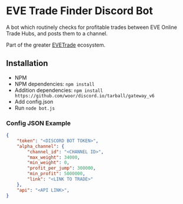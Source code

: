 # EVE Trade Finder Discord Bot

A bot which routinely checks for profitable trades between EVE Online Trade Hubs, and posts them to a channel.

Part of the greater [EVETrade](https://github.com/awhipp/evetrade) ecosystem.

## Installation

* NPM
* NPM dependencies: `npm install`
* Addition dependencies: `npm install https://github.com/woor/discord.io/tarball/gateway_v6`
* Add config.json
* Run `node bot.js`


### Config JSON Example

```json
{
    "token": "<DISCORD BOT TOKEN>",
    "alpha_channel": {
        "channel_id": "<CHANNEL ID>",
        "max_weight": 34000,
        "min_weight": 0,
        "profit_per_jump": 300000,
        "min_profit": 5000000,
        "link": "<LINK TO TRADE>"
    },
    "api": "<API LINK>",
}
```